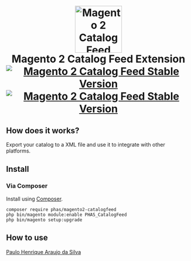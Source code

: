 <h1 align="center">
  <br>
    <img src="https://i.imgur.com/d8QEHRb.png" alt="Magento 2 Catalog Feed" width="128" height="128" title="Magento2 quicklink"/>
  <br>
  Magento 2 Catalog Feed Extension
  <br>
  <a href="https://packagist.org/packages/pauloharaujos/magento2-catalogfeed"><img src="https://img.shields.io/packagist/v/pauloharaujos/magento2-catalogfeed.svg" alt="Magento 2 Catalog Feed Stable Version"/></a>
  <a href="https://packagist.org/packages/pauloharaujos/magento2-catalogfeed"><img src="https://img.shields.io/packagist/dt/pauloharaujos/magento2-catalogfeed.svg" alt="Magento 2 Catalog Feed Stable Version"/></a>
</h1>


## How does it works?

Export your catalog to a XML file and use it to integrate with other platforms.

## Install

### Via Composer

Install using [Composer](https://getcomposer.org).

```
composer require phas/magento2-catalogfeed
php bin/magento module:enable PHAS_CatalogFeed
php bin/magento setup:upgrade
```

## How to use


[Paulo Henrique Araujo da Silva](https://github.com/pauloharaujos)
